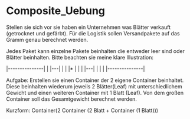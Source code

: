 # Composite_Uebung

Stellen sie sich vor sie haben ein Unternehmen was Blätter verkauft (getrocknet und gefärbt).
Für die Logistik sollen Versandpakete auf das Gramm genau berechnet werden.

Jedes Paket kann einzelne Pakete beinhalten die entweder leer sind oder Blätter beinhalten.
Bitte beachten sie meine klare Illustration:

|---------------|
|      |---|    |
|      |*  |    |
|      |---|    |
|               |
|---------------|

Aufgabe:
Erstellen sie einen Container der 2 eigene Container beinhaltet. 
Diese beinhalten wiederum jeweils 2 Blätter(Leaf) mit unterschiedlichem Gewicht und einen weiteren Container mit 1 Blatt (Leaf).
Von dem großen Container soll das Gesamtgewicht berechnet werden.

Kurzform: Container(2 Container (2 Blatt + Container (1 Blatt)))

